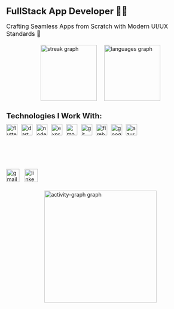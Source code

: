 <!DOCTYPE html>
<html lang="en">
<head>
  <meta charset="UTF-8">
  <meta name="viewport" content="width=device-width, initial-scale=1.0">
 
</head>
<body>

<div style="margin-bottom: 20px;">
  <h2 style="font-size: 24px; margin-bottom: 10px;">FullStack App Developer 🧑‍💻</h2>
  <p style="font-size: 16px;">Crafting Seamless Apps from Scratch with Modern UI/UX Standards 📱</p>
</div>

<div style="display: flex; justify-content: center; align-items: center; margin-bottom: 20px;">
  <img src="https://streak-stats.demolab.com?user=riyashah22&locale=en&mode=daily&theme=dracula&hide_border=false&border_radius=5" height="150" alt="streak graph" style="margin-right: 20px;" />
  <img src="https://github-readme-stats.vercel.app/api/top-langs?username=riyashah22&locale=en&hide_title=false&layout=compact&card_width=320&langs_count=5&theme=dracula&hide_border=false" height="150" alt="languages graph" />
</div>

<div style="clear: both; margin-bottom: 20px;"></div>



<div style="margin-bottom: 20px;">
  <h3 style="font-size: 20px; margin-bottom: 10px;">Technologies I Work With:</h3>
  <div style="display: flex; align-items: center;">
    <img src="https://cdn.jsdelivr.net/gh/devicons/devicon/icons/flutter/flutter-original.svg" height="30" alt="flutter logo" style="margin-right: 10px;" />
    <img src="https://cdn.jsdelivr.net/gh/devicons/devicon/icons/dart/dart-original.svg" height="30" alt="dart logo" style="margin-right: 10px;" />
    <img src="https://cdn.jsdelivr.net/gh/devicons/devicon/icons/nodejs/nodejs-original.svg" height="30" alt="nodejs logo" style="margin-right: 10px;" />
    <img src="https://skillicons.dev/icons?i=express" height="30" alt="express logo" style="margin-right: 10px;" />
    <img src="https://cdn.jsdelivr.net/gh/devicons/devicon/icons/mongodb/mongodb-original.svg" height="30" alt="mongodb logo" style="margin-right: 10px;" />
    <img src="https://cdn.jsdelivr.net/gh/devicons/devicon/icons/git/git-original.svg" height="30" alt="git logo" style="margin-right: 10px;" />
    <img src="https://skillicons.dev/icons?i=firebase" height="30" alt="firebase logo" style="margin-right: 10px;" />
    <img src="https://cdn.jsdelivr.net/gh/devicons/devicon/icons/googlecloud/googlecloud-original.svg" height="30" alt="google cloud logo" style="margin-right: 10px;" />
    <img src="https://cdn.jsdelivr.net/gh/devicons/devicon/icons/azure/azure-original.svg" height="30" alt="azure logo" />
  </div>
</div>


<div style="clear: both; margin-bottom: 90px;"></div>

<div style="margin-bottom: 20px;">
  <a href="#" target="_blank" style="text-decoration: none; margin-right: 10px;">
    <img src="https://img.shields.io/static/v1?message=Gmail&logo=gmail&label=&color=D14836&logoColor=white&labelColor=&style=for-the-badge" height="35" alt="gmail logo" />
  </a>
  <a href="https://www.linkedin.com/in/shahriyap/" target="_blank" style="text-decoration: none;">
    <img src="https://img.shields.io/static/v1?message=LinkedIn&logo=linkedin&label=&color=0077B5&logoColor=white&labelColor=&style=for-the-badge" height="35" alt="linkedin logo" />
  </a>
</div>

<div style="margin-bottom: 20px;"></div>

<div style="display: flex; justify-content: center;">
<!--   <img src="https://github-profile-trophy.vercel.app?username=riyashah22&theme=dracula&column=-1&row=1&margin-w=8&margin-h=8&no-bg=false&no-frame=false&order=4" height="150" alt="trophy graph" style="margin-right: 20px;" /> -->
  <img src="https://github-readme-activity-graph.vercel.app/graph?username=riyashah22&radius=16&theme=react&area=true&order=5" height="300" alt="activity-graph graph" />
</div>

</body>
</html>
